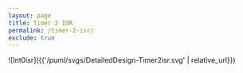```yaml
---
layout: page
title: Timer 2 ISR
permalink: /timer-2-isr/
exclude: true
---
```


![Int0isr]({{'/puml/svgs/DetailedDesign-Timer2isr.svg' | relative_url}})
